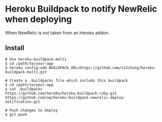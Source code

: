 # Heroku Buildpack to notify NewRelic when deploying

When NewRelic is not taken from an Heroku addon.

## Install

    # Use heroku-buildpack-multi
    $ cd /path/to/your-app
    $ heroku config:add BUILDPACK_URL=https://github.com/s12chung/heroku-buildpack-multi.git

    # Create a .buildpacks file which includs this buildpack
    $ cd /path/to/your-app
    $ cat .buildpacks
    https://github.com/heroku/heroku-buildpack-ruby.git
    https://github.com/aq/heroku-buildpack-newrelic-deploy-notification.git

    # Push changes to deploy
    $ git push
